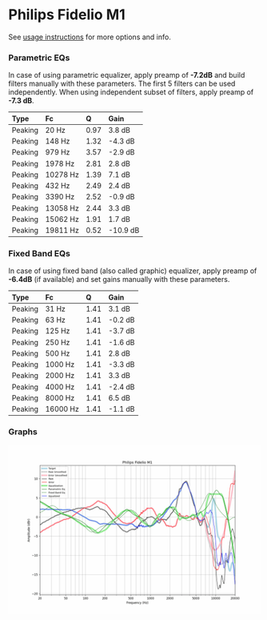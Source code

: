 # Philips Fidelio M1
See [usage instructions](https://github.com/jaakkopasanen/AutoEq#usage) for more options and info.

### Parametric EQs
In case of using parametric equalizer, apply preamp of **-7.2dB** and build filters manually
with these parameters. The first 5 filters can be used independently.
When using independent subset of filters, apply preamp of **-7.3 dB**.

| Type    | Fc       |    Q | Gain     |
|:--------|:---------|:-----|:---------|
| Peaking | 20 Hz    | 0.97 | 3.8 dB   |
| Peaking | 148 Hz   | 1.32 | -4.3 dB  |
| Peaking | 979 Hz   | 3.57 | -2.9 dB  |
| Peaking | 1978 Hz  | 2.81 | 2.8 dB   |
| Peaking | 10278 Hz | 1.39 | 7.1 dB   |
| Peaking | 432 Hz   | 2.49 | 2.4 dB   |
| Peaking | 3390 Hz  | 2.52 | -0.9 dB  |
| Peaking | 13058 Hz | 2.44 | 3.3 dB   |
| Peaking | 15062 Hz | 1.91 | 1.7 dB   |
| Peaking | 19811 Hz | 0.52 | -10.9 dB |

### Fixed Band EQs
In case of using fixed band (also called graphic) equalizer, apply preamp of **-6.4dB**
(if available) and set gains manually with these parameters.

| Type    | Fc       |    Q | Gain    |
|:--------|:---------|:-----|:--------|
| Peaking | 31 Hz    | 1.41 | 3.1 dB  |
| Peaking | 63 Hz    | 1.41 | -0.2 dB |
| Peaking | 125 Hz   | 1.41 | -3.7 dB |
| Peaking | 250 Hz   | 1.41 | -1.6 dB |
| Peaking | 500 Hz   | 1.41 | 2.8 dB  |
| Peaking | 1000 Hz  | 1.41 | -3.3 dB |
| Peaking | 2000 Hz  | 1.41 | 3.3 dB  |
| Peaking | 4000 Hz  | 1.41 | -2.4 dB |
| Peaking | 8000 Hz  | 1.41 | 6.5 dB  |
| Peaking | 16000 Hz | 1.41 | -1.1 dB |

### Graphs
![](./Philips%20Fidelio%20M1.png)